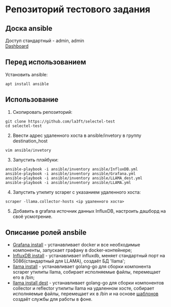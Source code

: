 # Репозиторий тестового задания

## Доска ansible
Доступ стандартный - admin, admin  
[Dashboard](http://45.92.176.106:3000/d/a911198f-d53f-473e-9cf2-488423547f12/llama-stats?orgId=1&from=now-3h&to=now)

## Перед использованием
Установить ansible:
```shell
apt install ansible
```

## Использование

1. Скопировать репозиторий:
```shell
git clone https://github.com/la3ft/selectel-test
cd selectel-test
```
2. Ввести адрес удаленного хоста в ansible/invetory в группу destination_host
```shell
vim ansible/invetory
```
3. Запустить плэйбуки: 
```shell
ansible-playbook -i ansible/inventory ansible/InfluxDB.yml
ansible-playbook -i ansible/inventory ansible/Grafana.yml
ansible-playbook -i ansible/inventory ansible/LLAMA_dest.yml
ansible-playbook -i ansible/inventory ansible/LLAMA.yml
```
4. Запустить утилиту scraper с указанием удаленного хоста:
```shell
scraper -llama.collector-hosts <ip удаленного хоста>
```
5. Добавить в grafana источник данных InfluxDB, настроить дашборд на своё усмотрение.

## Описание ролей ansbile
- [Grafana install](/ansible/roles/Grafana%20install/tasks/main.yml) - устанавливает docker и все необходимые компоненты, запускает графану в docker-контейнере;
- [InfluxDB install](/ansible/roles/InfluxDB%20install/tasks/main.yml) - устанавливает influxdb, меняет стандартный порт на 5086(стандартный для LLAMA), создаёт БД 'llama';
- [llama install](/ansible/roles/llama%20install/tasks/main.yml) - устанавливает golang-go для сборки компонента scraper утилиты llama, собирает исполняемые файлы, перемещает его в /bin;
- [llama install dest](/ansible/roles/llama%20install%20dest/tasks/main.yml) - устанавливает golang-go для сборки компонентов collector и reflector утилиты llama на удаленном хосте, собирает исполняемые файлы, перемещает их в /bin и на основе [шаблонов](/ansible/roles/llama%20install%20dest/templates) создаёт службы для работы в фоне.